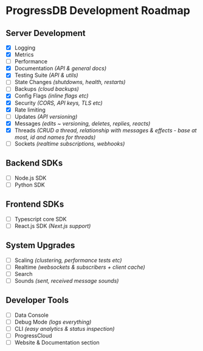 # ProgressDB Development Roadmap

## Server Development

- [x] Logging
- [x] Metrics
- [ ] Performance
- [x] Documentation *(API & general docs)*
- [x] Testing Suite *(API & utils)*
- [ ] State Changes *(shutdowns, health, restarts)*
- [ ] Backups *(cloud backups)*
- [x] Config Flags *(inline flags etc)*
- [x] Security *(CORS, API keys, TLS etc)*
- [x] Rate limiting
- [ ] Updates *(API versioning)*
- [x] Messages *(edits ~ versioning, deletes, replies, reacts)*
- [x] Threads *(CRUD a thread, relationship with messages & effects - base at most, id and names for threads)*
- [ ] Sockets *(realtime subscriptions, webhooks)*

## Backend SDKs

- [ ] Node.js SDK
- [ ] Python SDK

## Frontend SDKs

- [ ] Typescript core SDK
- [ ] React.js SDK *(Next.js support)*

## System Upgrades

- [ ] Scaling *(clustering, performance tests etc)*
- [ ] Realtime *(websockets & subscribers + client cache)*
- [ ] Search
- [ ] Sounds *(sent, received message sounds)*

## Developer Tools

- [ ] Data Console
- [ ] Debug Mode *(logs everything)*
- [ ] CLI *(easy analytics & status inspection)*
- [ ] ProgressCloud
- [ ] Website & Documentation section
